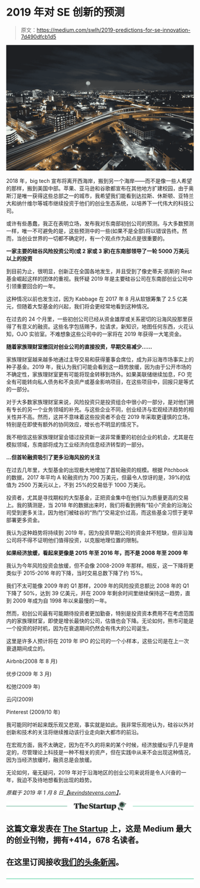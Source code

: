 # 2019 年对 SE 创新的预测

> 原文：<https://medium.com/swlh/2019-predictions-for-se-innovation-7d490dfcb1d5>

![](img/6b50e64be556f4fa55e31eb3cb24270a.png)

2018 年，big tech 宣布将离开西海岸，搬到另一个海岸——而不是像一些人希望的那样，搬到美国中部。苹果、亚马逊和谷歌都宣布在其他地方扩建校园，由于奥斯汀是唯一获得这些总部之一的城市，我希望我们能看到达拉斯、休斯顿、亚特兰大和纳什维尔等城市继续投资于他们的创业生态系统，以培养下一代伟大的科技公司。

或许有些愚蠢，我正在表明立场，发布我对东南部初创公司的预测。与大多数预测一样，唯一不可避免的是，这些预测中的一些(如果不是全部)将以错误告终。然而，当创业世界的一切都不确定时，有一个观点作为起点是很重要的。

**一家主要的硅谷风险投资公司(或 2 家或 3 家)在东南部领导了一轮 5000 万美元以上的投资**

到目前为止，很明显，创新正在全国各地发生，并且受到了像史蒂夫·凯斯的 Rest 基金崛起这样的团体的重视。我怀疑 2019 年是主要硅谷公司在东南部创业公司中引领重要回合的一年。

这种情况以前也发生过，因为 Kabbage 在 2017 年 8 月从软银筹集了 2.5 亿美元，但随着大型基金的兴起，我们将会更经常地看到这种情况。

在过去的 24 个月里，一些初创公司已经从资金雄厚或关系密切的沿海风投那里获得了有意义的融资。这些名字包括赐予，拉请求，新知识，地图任何东西，火花认知，OJO 实验室。不难想象这些公司中的一家将在 2019 年获得一大笔资金。

**随着家族理财室撤回对创业公司的直接投资，早期交易减少……**

家族理财室越来越多地通过主导交易和获得董事会席位，成为非沿海市场事实上的种子基金。2019 年，我认为我们可能会看到这一趋势放缓，因为由于公开市场的不确定性，家族理财室更有可能将现金转移到场外。如果美联储继续加息，FO 完全有可能转向私人债务和不良资产或基金影响项目，在这些项目中，回报只是等式的一部分。

对于大多数家族理财室来说，风险投资只是投资组合中很小的一部分，是对他们拥有专长的另一个业务领域的补充。与这些企业不同，创业经济与宏观经济趋势的相关性并不高。然而，这并不意味着这些投资者不会在 2019 年采取更谨慎的立场，特别是在即使有额外的协同效应，增长也不明显的情况下。

我不相信这些家族理财室会错过投资新一波非常重要的初创企业的机会，尤其是在模拟领域，东南部将成为工业经济向信息经济转型的一部分。

**…但首轮融资吸引了更多沿海风投的关注**

在过去几年里，大型基金的出现极大地增加了首轮融资的规模。根据 Pitchbook 的数据，2017 年平均 A 轮融资约为 700 万美元，但最令人惊讶的是，39%的估值为 2500 万美元以上，不到 25%的交易低于 1000 万美元。

投资者，尤其是寻找期权的大型基金，正把资金集中在他们认为质量更高的交易上。我的猜测是，当 2018 年的数据出来时，我们将看到拥有“较小”资金的沿海公司受到更多关注，因为他们被硅谷的“热门”交易定价过高，而这些基金习惯于更早部署更多资金。

我认为这种趋势将持续到 2019 年，因为投资早期公司的资金并不短缺，但非沿海公司将不得不证明他们值得投资，以克服地理位置的限制。

**如果经济放缓，看起来更像是 2015 年至 2016 年，而不是 2008 年至 2009 年**

我认为今年风险投资会放缓，但不会像 2008-2009 年那样。相反，这一下降将更类似于 2015-2016 年的下降，当时交易总数下降了约 15%。

我们不太可能像 2009 年的 Q1 那样，2009 年的风险投资总额比 2008 年的 Q1 下降了 50%，达到 39 亿美元，并在 2009 年剩余时间里继续保持这一趋势，直到 2009 年成为自 1998 年以来最慢的一年。

然而，初创公司最有可能期待投资者更加勤奋，特别是投资资本费用不在考虑范围内的家族理财室，即使是增长最快的公司，估值也会下降。无论如何，熊市可能是一个投资的好时机，因为在衰退期间仍然会有伟大的公司诞生。

这里是许多人预计将在 2019 年 IPO 的公司的一个小样本，这些公司是在上一次衰退期间成立的。

Airbnb(2008 年 8 月)

优步(2009 年 3 月)

松弛(2009 年)

云闪(2009)

Pinterest (2009/10 年)

我可能同时听起来既乐观又悲观，事实就是如此。我非常乐观地认为，硅谷以外对创新和技术的关注将继续推动该行业走向新大都市的前沿。

在宏观方面，我不太确定，因为在不久的将来的某个时候，经济放缓似乎几乎是肯定的，尽管理论上科技是一种不相关的资产，但在实践中从来不会出现这种情况，因为当经济放缓时，融资总是会放缓。

无论如何，毫无疑问，2019 年对于沿海地区的创业公司来说将是令人兴奋的一年，我迫不及待地想看到出现的趋势。

*原载于 2019 年 1 月 8 日*[*【kevindstevens.com】*](http://kevindstevens.com/2019/01/2019-predictions-for-se-innovation/)*。*

[![](img/308a8d84fb9b2fab43d66c117fcc4bb4.png)](https://medium.com/swlh)

## 这篇文章发表在 [The Startup](https://medium.com/swlh) 上，这是 Medium 最大的创业刊物，拥有+414，678 名读者。

## 在这里订阅接收[我们的头条新闻](http://growthsupply.com/the-startup-newsletter/)。

[![](img/b0164736ea17a63403e660de5dedf91a.png)](https://medium.com/swlh)